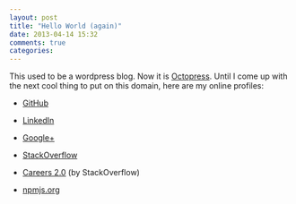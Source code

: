```yaml
---
layout: post
title: "Hello World (again)"
date: 2013-04-14 15:32
comments: true
categories:
---
```


This used to be a wordpress blog.  Now it is [Octopress][6]. Until I come up
with the next cool thing to put on this domain, here are my online profiles:

- [GitHub][0]

- [LinkedIn][1]

- [Google+][2]

- [StackOverflow][3]

- [Careers 2.0][4] (by StackOverflow)

- [npmjs.org][5]




[0]: https://github.com/jamsyoung
[1]: http://www.linkedin.com/in/jamesmyoung
[2]: https://plus.google.com/u/0/118054553426863794132/posts
[3]: http://stackoverflow.com/users/908203/james-young
[4]: http://careers.stackoverflow.com/jamesyoung
[5]: https://npmjs.org/~jamsyoung
[6]: http://octopress.org/
